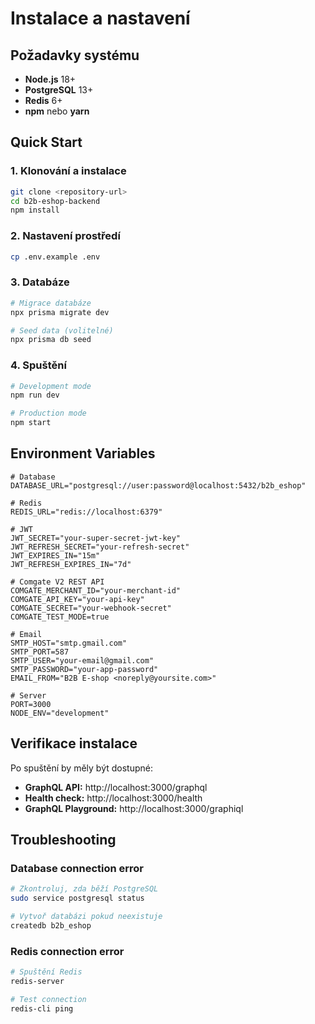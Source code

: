 # Instalace a nastavení

## Požadavky systému

- **Node.js** 18+ 
- **PostgreSQL** 13+
- **Redis** 6+
- **npm** nebo **yarn**

## Quick Start

### 1. Klonování a instalace
```bash
git clone <repository-url>
cd b2b-eshop-backend
npm install
```

### 2. Nastavení prostředí
```bash
cp .env.example .env
```

### 3. Databáze
```bash
# Migrace databáze
npx prisma migrate dev

# Seed data (volitelné)
npx prisma db seed
```

### 4. Spuštění
```bash
# Development mode
npm run dev

# Production mode  
npm start
```

## Environment Variables

```env
# Database
DATABASE_URL="postgresql://user:password@localhost:5432/b2b_eshop"

# Redis
REDIS_URL="redis://localhost:6379"

# JWT
JWT_SECRET="your-super-secret-jwt-key"
JWT_REFRESH_SECRET="your-refresh-secret"
JWT_EXPIRES_IN="15m"
JWT_REFRESH_EXPIRES_IN="7d"

# Comgate V2 REST API
COMGATE_MERCHANT_ID="your-merchant-id"
COMGATE_API_KEY="your-api-key"
COMGATE_SECRET="your-webhook-secret"
COMGATE_TEST_MODE=true

# Email
SMTP_HOST="smtp.gmail.com"
SMTP_PORT=587
SMTP_USER="your-email@gmail.com"
SMTP_PASSWORD="your-app-password"
EMAIL_FROM="B2B E-shop <noreply@yoursite.com>"

# Server
PORT=3000
NODE_ENV="development"
```

## Verifikace instalace

Po spuštění by měly být dostupné:
- **GraphQL API:** http://localhost:3000/graphql
- **Health check:** http://localhost:3000/health
- **GraphQL Playground:** http://localhost:3000/graphiql

## Troubleshooting

### Database connection error
```bash
# Zkontroluj, zda běží PostgreSQL
sudo service postgresql status

# Vytvoř databázi pokud neexistuje
createdb b2b_eshop
```

### Redis connection error
```bash
# Spuštění Redis
redis-server

# Test connection
redis-cli ping
``` 